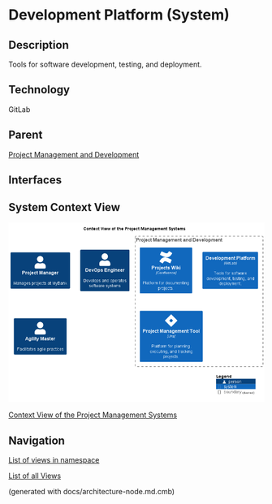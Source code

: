 # Development Platform (System)
## Description
Tools for software development, testing, and deployment.

## Technology
GitLab

## Parent
[Project Management and Development](../../mybank/project-management/context-boundary.md)

## Interfaces

## System Context View
![Context View of the Project Management Systems](../../mybank/project-management/context-view.png)

[Context View of the Project Management Systems](../../mybank/project-management/context-view.md)


## Navigation
[List of views in namespace](./views-in-namespace.md)

[List of all Views](../../views.md)

(generated with docs/architecture-node.md.cmb)
